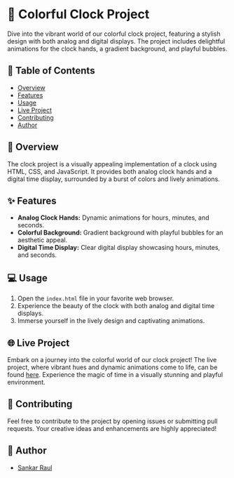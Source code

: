 # 🌈 Colorful Clock Project

Dive into the vibrant world of our colorful clock project, featuring a stylish design with both analog and digital displays. The project includes delightful animations for the clock hands, a gradient background, and playful bubbles.

## 🎨 Table of Contents

- [Overview](#overview)
- [Features](#features)
- [Usage](#usage)
- [Live Project](#live-project)
- [Contributing](#contributing)
- [Author](#author)

## 🌟 Overview

The clock project is a visually appealing implementation of a clock using HTML, CSS, and JavaScript. It provides both analog clock hands and a digital time display, surrounded by a burst of colors and lively animations.

## ✨ Features

- **Analog Clock Hands:** Dynamic animations for hours, minutes, and seconds.
- **Colorful Background:** Gradient background with playful bubbles for an aesthetic appeal.
- **Digital Time Display:** Clear digital display showcasing hours, minutes, and seconds.

## 💻 Usage

1. Open the `index.html` file in your favorite web browser.
2. Experience the beauty of the clock with both analog and digital time displays.
3. Immerse yourself in the lively design and captivating animations.

## 🌐 Live Project

Embark on a journey into the colorful world of our clock project! The live project, where vibrant hues and dynamic animations come to life, can be found [here](https://sankar-coding.github.io/clock/). Experience the magic of time in a visually stunning and playful environment.

## 🚀 Contributing

Feel free to contribute to the project by opening issues or submitting pull requests. Your creative ideas and enhancements are highly appreciated!

## 🎨 Author

- [Sankar Raul](https://github.com/sankar-coding)

